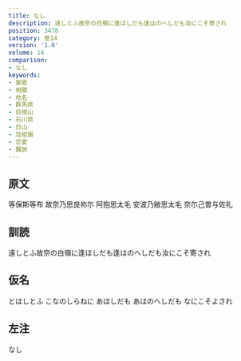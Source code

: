 ```yaml
---
title: なし
description: 遠しとふ故奈の白嶺に逢ほしだも逢はのへしだも汝にこそ寄され
position: 3478
category: 巻14
version: '1.0'
volume: 14
comparison:
- なし
keywords:
- 東歌
- 相聞
- 地名
- 群馬県
- 白根山
- 石川県
- 白山
- 尫柜蹋
- 恋愛
- 羈旅
---
```


## 原文

等保斯等布 故奈乃思良祢尓 阿抱思太毛 安波乃敝思太毛 奈尓己曽与佐礼

## 訓読

遠しとふ故奈の白嶺に逢ほしだも逢はのへしだも汝にこそ寄され

## 仮名

とほしとふ こなのしらねに あほしだも あはのへしだも なにこそよされ

## 左注

なし
